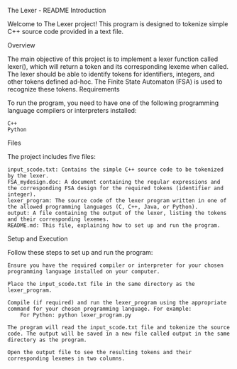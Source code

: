 The Lexer - README
Introduction

Welcome to The Lexer project! This program is designed to tokenize simple C++ source code provided in a text file. 

Overview

The main objective of this project is to implement a lexer function called lexer(), which will return a token and its corresponding lexeme when called. The lexer should be able to identify tokens for identifiers, integers, and other tokens defined ad-hoc. The Finite State Automaton (FSA) is used to recognize these tokens.
Requirements

To run the program, you need to have one of the following programming language compilers or interpreters installed:

    C++
    Python

Files

The project includes five files:

    input_scode.txt: Contains the simple C++ source code to be tokenized by the lexer.
    FSA_mydesign.doc: A document containing the regular expressions and the corresponding FSA design for the required tokens (identifier and integer).
    lexer_program: The source code of the lexer program written in one of the allowed programming languages (C, C++, Java, or Python).
    output: A file containing the output of the lexer, listing the tokens and their corresponding lexemes.
    README.md: This file, explaining how to set up and run the program.

Setup and Execution

Follow these steps to set up and run the program:

    Ensure you have the required compiler or interpreter for your chosen programming language installed on your computer.

    Place the input_scode.txt file in the same directory as the lexer_program.

    Compile (if required) and run the lexer_program using the appropriate command for your chosen programming language. For example:
        For Python: python lexer_program.py

    The program will read the input_scode.txt file and tokenize the source code. The output will be saved in a new file called output in the same directory as the program.

    Open the output file to see the resulting tokens and their corresponding lexemes in two columns.
 
